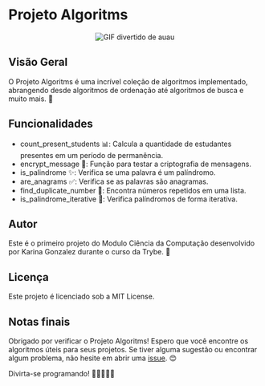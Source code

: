 # Projeto Algoritms
<p align="center">
  <img src="https://media.tenor.com/9X-I0mcc_OgAAAAC/dog-funny.gif" alt="GIF divertido de auau"/>
</p>

## Visão Geral
O Projeto Algoritms é uma incrível coleção de algoritmos implementado, abrangendo desde algoritmos de ordenação até algoritmos de busca e muito mais. 🚀

## Funcionalidades
- count_present_students 📊: Calcula a quantidade de estudantes presentes em um período de permanência.
- encrypt_message 🔐: Função para testar a criptografia de mensagens.
- is_palindrome ✨: Verifica se uma palavra é um palíndromo.
- are_anagrams ✅: Verifica se as palavras são anagramas.
- find_duplicate_number 🔢: Encontra números repetidos em uma lista.
- is_palindrome_iterative 🔄: Verifica palíndromos de forma iterativa.

## Autor
Este é o primeiro projeto do Modulo Ciência da Computação desenvolvido por Karina Gonzalez durante o curso da Trybe. 🎉

## Licença
Este projeto é licenciado sob a MIT License.

## Notas finais
Obrigado por verificar o Projeto Algoritms! Espero que você encontre os algoritmos úteis para seus projetos. Se tiver alguma sugestão ou encontrar algum problema, não hesite em abrir uma [issue](https://github.com/KarinaGonzalez99/projeto-algoritms/issues). 😊

Divirta-se programando! 🎉👩‍💻👨‍💻
